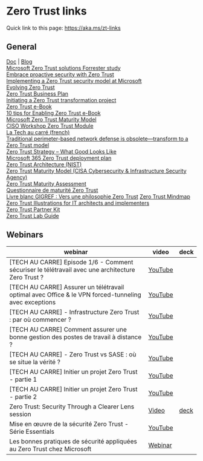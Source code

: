 # Zero Trust links

Quick link to this page: https://aka.ms/zt-links


## General
[Doc](https://aka.ms/ZTguide) | [Blog](https://www.microsoft.com/security/blog/zero-trust/)  
[Microsoft Zero Trust solutions Forrester study](https://www.microsoft.com/security/blog/2022/01/12/microsoft-zero-trust-solutions-deliver-92-percent-return-on-investment-says-new-forrester-study/)  
[Embrace proactive security with Zero Trust](https://aka.ms/zerotrust)  
[Implementing a Zero Trust security model at Microsoft](https://www.microsoft.com/en-us/insidetrack/implementing-a-zero-trust-security-model-at-microsoft/)  
[Evolving Zero Trust](https://aka.ms/evolving-Zero-Trust)  
[Zero Trust Business Plan](https://aka.ms/ZTbizplan)  
[Initiating a Zero Trust transformation project](https://aka.ms/Zero-Trust-Guide)  
[Zero Trust e-Book](https://query.prod.cms.rt.microsoft.com/cms/api/am/binary/RE3YnRL)  
[10 tips for Enabling Zero Trust e-Book](https://discover.microsoft.com/10-tips-for-enabling-zero-trust-ebook/)  
[Microsoft Zero Trust Maturity Model](https://aka.ms/Zero-Trust-maturity-model)  
[CISO Workshop Zero Trust Module](https://docs.microsoft.com/en-us/microsoft-365/security/office-365-security/ciso-workshop-module-3)  
[La Tech au carré (french)](https://aka.ms/latechaucarre)  
[Traditional perimeter-based network defense is obsolete—transform to a Zero Trust model](https://www.microsoft.com/security/blog/?p=89995)  
[Zero Trust Strategy – What Good Looks Like](https://www.microsoft.com/security/blog/2019/11/11/zero-trust-strategy-what-good-looks-like/)  
[Microsoft 365 Zero Trust deployment plan](https://docs.microsoft.com/en-us/microsoft-365/security/microsoft-365-zero-trust)  
[Zero Trust Architecture (NIST)](https://www.nist.gov/publications/zero-trust-architecture)  
[Zero Trust Maturity Model (CISA Cybersecurity & Infrastructure Security Agency)](https://www.cisa.gov/publication/zero-trust-maturity-model)  
[Zero Trust Maturity Assessment](https://aka.ms/Zero-Trust-Maturity-assessment)  
[Questionnaire de maturité Zero Trust](https://aka.ms/Zero-Trust-Maturity-Questionnaire)  
[Livre blanc GIGREF : Vers une philosophie Zero Trust](https://www.cigref.fr/vers-une-philosophie-zero-trust-une-rupture-dans-la-continuite-pour-la-securite-des-applications)
[Zero Trust Mindmap](https://aka.ms/zero-trust-mindmap)   
[Zero Trust Illustrations for IT architects and implementers](https://learn.microsoft.com/en-us/security/zero-trust/zero-trust-tech-illus)   
[Zero Trust Partner Kit](https://learn.microsoft.com/en-us/security/zero-trust/zero-trust-partner-kit)    
[Zero Trust Lab Guide](https://ztlabguide.com/)   



## Webinars
webinar | video | deck |
| ------- | ----- | ---- |
| [TECH AU CARRE] Episode 1/6 - Comment sécuriser le télétravail avec une architecture Zero Trust ? | [YouTube](https://youtu.be/Cxv8Lrw_67E) | | 
| [TECH AU CARRE] Assurer un télétravail optimal avec Office & le VPN forced-tunneling avec exceptions | [YouTube](https://youtu.be/B1X9SfaFnkM) | |  
| [TECH AU CARRE] - Infrastructure Zero Trust : par où commencer ? | [YouTube](https://youtu.be/6bOTHx2lS04) | |
| [TECH AU CARRE] Comment assurer une bonne gestion des postes de travail à distance ? | [YouTube](https://youtu.be/Hk0bQYi-RoY) | |
| [TECH AU CARRE] - Zero Trust vs SASE : où se situe la vérité ? | [YouTube](https://youtu.be/HqfTnOv9MSI) | |
| [TECH AU CARRE] Initier un projet Zero Trust - partie 1 | [YouTube](https://youtu.be/miLTgmHUIDk) | |
| [TECH AU CARRE] Initier un projet Zero Trust - partie 2 | [YouTube](https://youtu.be/ofkja2kslpI) | |
| Zero Trust: Security Through a Clearer Lens session | [Video](https://onedrive.live.com/?authkey=%21AMhTvs0cQ18eMCU&cid=66C31D2DBF8E0F71&id=66C31D2DBF8E0F71%21643&parId=66C31D2DBF8E0F71%21633&o=OneUp) | [deck](https://onedrive.live.com/?authkey=%21ADasNFxVKE6xm8M&cid=66C31D2DBF8E0F71&id=66C31D2DBF8E0F71%21677&parId=66C31D2DBF8E0F71%21633&o=OneUp) |
| Mise en œuvre de la sécurité Zero Trust - Série Essentials | [YouTube](https://aka.ms/ZeroTrustMechanics) |
| Les bonnes pratiques de sécurité appliquées au Zero Trust chez Microsoft | [Webinar](https://info.microsoft.com/FR-MSDAT-WBNR-FY22-09Sep-21-Microsofts-Zero-Trust-Security-Best-Practices-SRDEM80802_LP02-On-Demand-Registration---Form-in-Body.html?wt.mc_id=AID728462_QSG_285130) |
